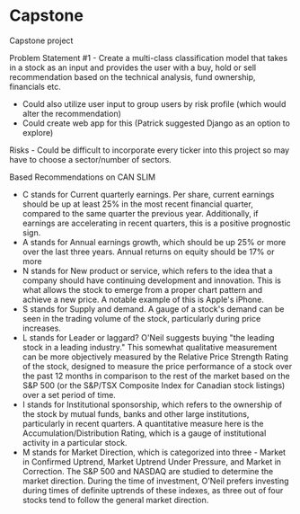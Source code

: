 # Capstone
Capstone project

Problem Statement #1 - Create a multi-class classification model that takes in a stock as an input and provides the user with a buy, hold or sell recommendation based on the technical analysis, fund ownership, financials etc. 
- Could also utilize user input to group users by risk profile (which would alter the recommendation)
- Could create web app for this (Patrick suggested Django as an option to explore)

Risks - Could be difficult to incorporate every ticker into this project so may have to choose a sector/number of sectors. 

Based Recommendations on CAN SLIM 
- C stands for Current quarterly earnings. Per share, current earnings should be up at least 25% in the most recent financial quarter, compared to the same quarter the previous year. Additionally, if earnings are accelerating in recent quarters, this is a positive prognostic sign.
- A stands for Annual earnings growth, which should be up 25% or more over the last three years. Annual returns on equity should be 17% or more
- N stands for New product or service, which refers to the idea that a company should have continuing development and innovation. This is what allows the stock to emerge from a proper chart pattern and achieve a new price. A notable example of this is Apple's iPhone.
- S stands for Supply and demand. A gauge of a stock's demand can be seen in the trading volume of the stock, particularly during price increases.
- L stands for Leader or laggard? O'Neil suggests buying "the leading stock in a leading industry." This somewhat qualitative measurement can be more objectively measured by the Relative Price Strength Rating of the stock, designed to measure the price performance of a stock over the past 12 months in comparison to the rest of the market based on the S&P 500 (or the S&P/TSX Composite Index for Canadian stock listings) over a set period of time.
- I stands for Institutional sponsorship, which refers to the ownership of the stock by mutual funds, banks and other large institutions, particularly in recent quarters. A quantitative measure here is the Accumulation/Distribution Rating, which is a gauge of institutional activity in a particular stock.
- M stands for Market Direction, which is categorized into three - Market in Confirmed Uptrend, Market Uptrend Under Pressure, and Market in Correction. The S&P 500 and NASDAQ are studied to determine the market direction. During the time of investment, O'Neil prefers investing during times of definite uptrends of these indexes, as three out of four stocks tend to follow the general market direction.
